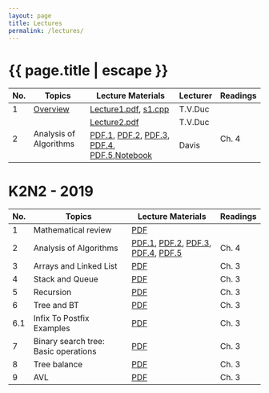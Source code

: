 ```yaml
---
layout: page
title: Lectures
permalink: /lectures/
---
```


<h1 class="page-title">{{ page.title | escape }}</h1>
<div class="row">
          <div class="col s12">
            <table class="striped centered">
             <thead class="card-panel  light-blue darken-4 white-text">
                <tr>
                    <th>No.</th>
                    <th>Topics</th>
                    <th>Lecture Materials </th>
                    <th>Lecturer </th>
                    <th>Readings </th>
                </tr>
              </thead>
              <tbody>
                <tr>
                  <td>1</td>
                  <td><a href="{{ "/2019/04/25/week1-lecture-note.html" | relative_url }}">Overview</a></td>
                  <td><a href="{{ "/Materials/Labs/buoi1.pdf" | relative_url }}">Lecture1.pdf</a>, <a href="{{ "/Materials/Codes/Week1/s1.cpp" | relative_url }}">s1.cpp</a></td>
                  <td>T.V.Duc</td>
                  <td></td>
                </tr>
                <tr>
                  <td rowspan="2">2</td>
                  <td rowspan="2">Analysis of Algorithms</td>
                  <td><a href="{{ "/Materials/Labs/buoi2.pdf" | relative_url }}">Lecture2.pdf</a></td>
                  <td>T.V.Duc</td>
                  <td rowspan="2">Ch. 4</td>
                </tr>
                <tr>
                  <td><a href="{{ "/Materials/Lectures/1-intro-4-1-runtimes.pdf" | relative_url }}">PDF.1</a>, <a href="{{ "/Materials/Lectures/1-intro-4-2-asymptoticnotation1.pdf" | relative_url }}">PDF.2</a>, <a href="{{ "/Materials/Lectures/1-intro-4-2-asymptoticnotation2.pdf" | relative_url }}">PDF.3</a>, <a href="{{ "/Materials/Lectures/1-intro-4-2-asymptoticnotation3.pdf" | relative_url }}">PDF.4</a>, <a href="{{ "/Materials/Lectures/Materials/Lectures/Analysis.pdf" | relative_url }}">PDF.5</a>,<a href="https://github.com/cstlu/CF212/blob/master/Materials/Labs/bigo-visualization.ipynb">Notebook</a></td>
                  <td>Davis</td>
                </tr>
                <!--<tr>
                  <td>2</td>
                  <td>Analysis of Algorithms</td>
                  <td><a href="{{ "/Materials/Lectures/1-intro-4-1-runtimes.pdf" | relative_url }}">PDF.1</a>, <a href="{{ "/Materials/Lectures/1-intro-4-2-asymptoticnotation1.pdf" | relative_url }}">PDF.2</a>, <a href="{{ "/Materials/Lectures/1-intro-4-2-asymptoticnotation2.pdf" | relative_url }}">PDF.3</a>, <a href="{{ "/Materials/Lectures/1-intro-4-2-asymptoticnotation3.pdf" | relative_url }}">PDF.4</a>, <a href="{{ "/Materials/Lectures/Materials/Lectures/Analysis.pdf" | relative_url }}">PDF.5</a></td>
                  <td>Ch. 4</td>
                </tr>
                <tr>
                  <td>3</td>
                  <td>Arrays and Linked List</td>
                  <td><a href="{{ "/Materials/Lectures/arrays_and_lists.pdf" | relative_url }}">PDF</a></td>
                  <td>Ch. 3</td>
                </tr>
                <tr>
                  <td>4</td>
                  <td>Stack and Queue</td>
                  <td><a href="{{ "/Materials/Lectures/stacks_and_queues.pdf" | relative_url }}">PDF</a></td>
                  <td>Ch. 3</td>
                </tr>
                <tr>
                  <td>5</td>
                  <td>Recursion</td>
                  <td><a href="{{ "/Materials/Lectures/L03_Recursion.pdf" | relative_url }}">PDF</a></td>
                  <td>Ch. 3</td>
                </tr>
                <tr>
                  <td>6</td>
                  <td>Tree and BT</td>
                  <td><a href="{{ "/Materials/Lectures/trees.pdf" | relative_url }}">PDF</a></td>
                  <td>Ch. 3</td>
                </tr>
                <tr>
                  <td>6.1</td>
                  <td>Infix To Postfix Examples</td>
                  <td><a href="{{ "/Materials/Lectures/InfixToPostfixExamples.pdf" | relative_url }}">PDF</a></td>
                  <td>Ch. 3</td>
                </tr>
                <tr>
                  <td>7</td>
                  <td>Binary search tree: Basic operations</td>
                  <td><a href="{{ "/Materials/Lectures/tree_cont.pdf" | relative_url }}">PDF</a></td>
                  <td>Ch. 3</td>
                </tr>
                <tr>
                  <td>8</td>
                  <td>Tree balance</td>
                  <td><a href="{{ "/Materials/Lectures/trees_balance.pdf" | relative_url }}">PDF</a></td>
                  <td>Ch. 3</td>
                </tr>
                <tr>
                  <td>9</td>
                  <td>AVL</td>
                  <td><a href="{{ "/Materials/Lectures/avl.pdf" | relative_url }}">PDF</a></td>
                  <td>Ch. 3</td>
                </tr>-->
              </tbody>
            </table>
          </div>
</div>
<h1 class="page-title">K2N2 - 2019</h1>
<div class="row">
          <div class="col s12">
            <table class="striped centered">
             <thead class="card-panel  light-blue darken-4 white-text">
                <tr>
                    <th>No.</th>
                    <th>Topics</th>
                    <th>Lecture Materials </th>
                    <th>Readings </th>
                </tr>
              </thead>
              <tbody>
                <tr>
                  <td>1</td>
                  <td>Mathematical review</td>
                  <td><a href="{{ "/Materials/Lectures/mathreview.pdf" | relative_url }}">PDF</a></td>
                  <td></td>
                </tr>
                <tr>
                  <td>2</td>
                  <td>Analysis of Algorithms</td>
                  <td><a href="{{ "/Materials/Lectures/1-intro-4-1-runtimes.pdf" | relative_url }}">PDF.1</a>, <a href="{{ "/Materials/Lectures/1-intro-4-2-asymptoticnotation1.pdf" | relative_url }}">PDF.2</a>, <a href="{{ "/Materials/Lectures/1-intro-4-2-asymptoticnotation2.pdf" | relative_url }}">PDF.3</a>, <a href="{{ "/Materials/Lectures/1-intro-4-2-asymptoticnotation3.pdf" | relative_url }}">PDF.4</a>, <a href="{{ "/Materials/Lectures/Materials/Lectures/Analysis.pdf" | relative_url }}">PDF.5</a></td>
                  <td>Ch. 4</td>
                </tr>
                <tr>
                  <td>3</td>
                  <td>Arrays and Linked List</td>
                  <td><a href="{{ "/Materials/Lectures/arrays_and_lists.pdf" | relative_url }}">PDF</a></td>
                  <td>Ch. 3</td>
                </tr>
                <tr>
                  <td>4</td>
                  <td>Stack and Queue</td>
                  <td><a href="{{ "/Materials/Lectures/stacks_and_queues.pdf" | relative_url }}">PDF</a></td>
                  <td>Ch. 3</td>
                </tr>
                <tr>
                  <td>5</td>
                  <td>Recursion</td>
                  <td><a href="{{ "/Materials/Lectures/L03_Recursion.pdf" | relative_url }}">PDF</a></td>
                  <td>Ch. 3</td>
                </tr>
                <tr>
                  <td>6</td>
                  <td>Tree and BT</td>
                  <td><a href="{{ "/Materials/Lectures/trees.pdf" | relative_url }}">PDF</a></td>
                  <td>Ch. 3</td>
                </tr>
                <tr>
                  <td>6.1</td>
                  <td>Infix To Postfix Examples</td>
                  <td><a href="{{ "/Materials/Lectures/InfixToPostfixExamples.pdf" | relative_url }}">PDF</a></td>
                  <td>Ch. 3</td>
                </tr>
                <tr>
                  <td>7</td>
                  <td>Binary search tree: Basic operations</td>
                  <td><a href="{{ "/Materials/Lectures/tree_cont.pdf" | relative_url }}">PDF</a></td>
                  <td>Ch. 3</td>
                </tr>
                <tr>
                  <td>8</td>
                  <td>Tree balance</td>
                  <td><a href="{{ "/Materials/Lectures/trees_balance.pdf" | relative_url }}">PDF</a></td>
                  <td>Ch. 3</td>
                </tr>
                <tr>
                  <td>9</td>
                  <td>AVL</td>
                  <td><a href="{{ "/Materials/Lectures/avl.pdf" | relative_url }}">PDF</a></td>
                  <td>Ch. 3</td>
                </tr>
              </tbody>
            </table>
          </div>
</div>

